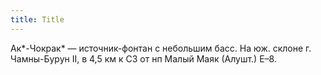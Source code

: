 ```yaml
---
title: Title
---
```


Ак*-Чокрак* — источник-фонтан с небольшим басс. На юж. склоне г. Чамны-Бурун II,
в 4,5 км к СЗ от нп Малый Маяк (Алушт.) Е–8.
